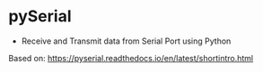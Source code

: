 # pySerial

- Receive and Transmit data from Serial Port using Python

Based on: https://pyserial.readthedocs.io/en/latest/shortintro.html
